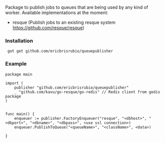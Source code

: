 Package to publish jobs to queues that are being used by any kind of worker. Available implementations at the moment:

- resque (Publish jobs to an existing resque system https://github.com/resque/resque) 
 


### **Installation**

``` got get github.com/ericbrisrubio/queuepublisher```

### **Example**

```
package main

import (
    publisher "github.com/ericbrisrubio/queuepublisher"
    _ "github.com/kavu/go-resque/go-redis" // Redis client from godis package
)


func main() {
    enqueuer := publisher.FactoryEnqueuer("resque", "<dbhost>", "<dbport>", "<dbname>", "<dbpass>", <use ssl connection>)
    enqueuer.PublishToQueue("<queueName>", "<className>", <data>)

}
```
